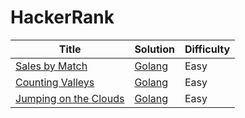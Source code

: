 
HackerRank
========

| Title | Solution | Difficulty |
| ----- | -------- | ---------- |
|[Sales by Match](https://www.hackerrank.com/challenges/sock-merchant/problem) | [Golang](./Interview%20Preparation%20Kit/Warm-up/Sales%20By%20Match/main.go) | Easy |
|[Counting Valleys](https://www.hackerrank.com/challenges/counting-valleys/problem) | [Golang](./Interview%20Preparation%20Kit/Warm-up/Counting%20Valleys/main.go) | Easy |
|[Jumping on the Clouds](https://www.hackerrank.com/challenges/jumping-on-the-clouds/problem) | [Golang](./Interview%20Preparation%20Kit/Warm-up/Jumping%20on%20the%20Clouds/main.go) | Easy |